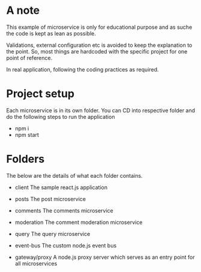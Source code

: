 # A note
This example of microservice is only for educational purpose and as suche the code is kept as lean as possible.

Validations, external configuration etc is avoided to keep the explanation to the point.  So, most things are hardcoded with the specific project for one point of reference.

In real application, following the coding practices as required.

# Project setup
Each microservice is in its own folder.  You can CD into respective folder and do the following steps to run the application

- npm i 
- npm start


# Folders
The below are the details of what each folder contains.

- client
The sample react.js application

- posts
The post microservice

- comments
The comments microservice

- moderation
The comment moderation microservice

- query
The query microservice

- event-bus
The custom node.js event bus

- gateway/proxy
 A node.js proxy server which serves as an entry point for all microservices



